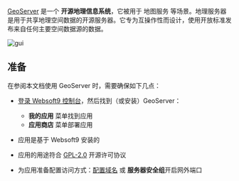 [GeoServer](https://geoserver.org/) 是一个 **开源地理信息系统**，它被用于 地图服务  等场景。地理服务器是用于共享地理空间数据的开源服务器。它专为互操作性而设计，使用开放标准发布来自任何主要空间数据源的数据。


![gui](https://libs.websoft9.com/Websoft9/DocsPicture/zh/geoserver/geoserver-gui-websoft9.png)


## 准备

在参阅本文档使用 GeoServer 时，需要确保如下几点：

- [登录 Websoft9 控制台](./login-console)，然后找到（或安装）GeoServer：
  - **我的应用** 菜单找到应用 
  - **应用商店** 菜单部署应用

- 应用是基于 Websoft9 安装的


- 应用的用途符合 [GPL-2.0](https://opensource.org/licenses/GPL-2.0) 开源许可协议


- 为应用准备配置访问方式：[配置域名](./domain-set) 或 **服务器安全组**开启网外端口